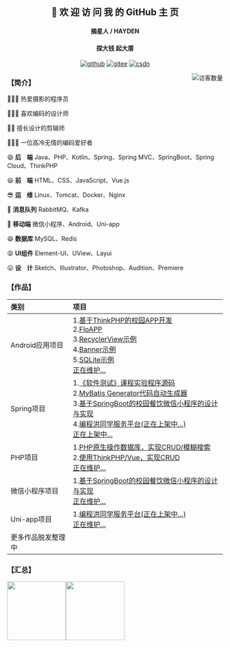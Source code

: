 <h2 align="center">👋 欢 迎 访 问 我 的 GitHub 主 页</h2>
<h4 align="center">摘星人 / HAYDEN </h4>
<h4 align="center">探大钱 起大厝</h4>
<p align="center">
  <a href="https://github.com/hongyoudan"><img src="https://img.shields.io/badge/GitHub-ff79c6" alt="github"></a>
  <a href="https://gitee.com/hong-youdan"><img src="https://img.shields.io/badge/Gitee-fe7300" alt="gitee"></a>
  <a href="https://blog.csdn.net/qq_44402184"><img src="https://img.shields.io/badge/CSDN-cf000e" alt="csdn"></a>
</p>

<img align='right' src="https://profile-counter.glitch.me/hongyoudan/count.svg" alt="访客数量"/>

### 【简介】
👨🏻‍💻 热爱摄影的程序员

👨🏻‍🎨 喜欢编码的设计师

🧕🏻 擅长设计的剪辑师

🧑🏻‍🏫 一位高冷无情的编码爱好者

😄  **后&nbsp;&nbsp;&nbsp;&nbsp;端**   Java、PHP、Kotlin、Spring、Spring MVC、SpringBoot、Spring Cloud、ThinkPHP

😃  **前&nbsp;&nbsp;&nbsp;&nbsp;端**   HTML、CSS、JavaScript、Vue.js

😎  **运&nbsp;&nbsp;&nbsp;&nbsp;维**   Linux、Tomcat、Docker、Nginx

😬  **消息队列**  RabbitMQ、Kafka

🧐  **移动端**   微信小程序、Android、Uni-app

😆  **数据库**   MySQL、Redis

😝  **UI组件**   Element-UI、UView、Layui

😛  **设&nbsp;&nbsp;&nbsp;&nbsp;计**   Sketch、Illustrator、Photoshop、Audition、Premiere

### 【作品】

| 类别               | 项目                                                                                                                                                                                                                                                                                                                                |
| :----------------- |:----------------------------------------------------------------------------------------------------------------------------------------------------------------------------------------------------------------------------------------------------------------------------------------------------------------------------------|
| Android应用项目    | 1.[基于ThinkPHP的校园APP开发](https://github.com/hongyoudan/MinlifeApp)<br>2.[FloAPP](https://github.com/hongyoudan/huahui)<br/>3.[RecyclerView示例](https://github.com/hongyoudan/RecyclerViewDemo)<br/>4.[Banner示例](https://github.com/hongyoudan/BannerDemo)<br/>5.[SQLite示例](https://github.com/hongyoudan/SQLiteDemo)<br/>[正在维护...]() |
| Spring项目     | 1.[《软件测试》课程实验程序源码](https://github.com/hongyoudan/softwaretesting)<br>2.[MyBatis Generator代码自动生成器](https://github.com/hongyoudan/mybatis-generator-demo)<br>3.[基于SpringBoot的校园餐饮微信小程序的设计与实现](https://github.com/hongyoudan/minlife-2)<br/>4.[编程洪同学服务平台(正在上架中...)](https://github.com/hongyoudan/bchtx-cloud)<br/>[正在上架中...]()      |
| PHP项目            | 1.[PHP原生操作数据库，实现CRUD/模糊搜索](https://github.com/hongyoudan/mall-protogenous)<br>2.[使用ThinkPHP/Vue，实现CRUD](https://github.com/hongyoudan/mall-tp)<br>[正在维护...]()                                                                                                                                                                     |
| 微信小程序项目     | 1.[基于SpringBoot的校园餐饮微信小程序的设计与实现](https://github.com/hongyoudan/minlife-2)<br/>[正在维护...]()                                                                                                                                                                                                                                         |
| Uni-app项目        | 1.[编程洪同学服务平台(正在上架中...)](https://github.com/hongyoudan/bchtx-cloud)<br/>[正在维护...]()                                                                                                                                                                                                                                                |
| 更多作品脱发整理中 |                                                                                                                                                                                                                                                                                                                                   |

### 【汇总】

<img align="" height="137px" src="https://github-readme-stats.vercel.app/api?username=hongyoudan&hide_title=true&hide_border=true&show_icons=true&include_all_commits=true&line_height=21&bg_color=0,EC6C6C,FFD479,FFFC79,73FA79&theme=graywhite&locale=cn" /><img align="" height="137px" src="https://github-readme-stats.vercel.app/api/top-langs/?username=hongyoudan&hide_title=true&hide_border=true&layout=compact&bg_color=0,73FA79,73FDFF,D783FF&theme=graywhite&locale=cn" />

